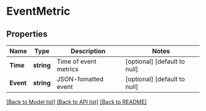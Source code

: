 # EventMetric

## Properties
Name | Type | Description | Notes
------------ | ------------- | ------------- | -------------
**Time** | **string** | Time of event metrics | [optional] [default to null]
**Event** | **string** | JSON-fomatted event | [optional] [default to null]

[[Back to Model list]](../README.md#documentation-for-models) [[Back to API list]](../README.md#documentation-for-api-endpoints) [[Back to README]](../README.md)



